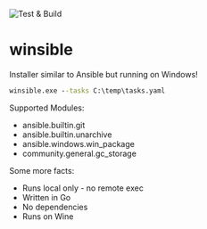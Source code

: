 ![Test & Build](https://github.com/abergmeier/winsible/workflows/Test%20&%20Build/badge.svg)

# winsible
Installer similar to Ansible but running on Windows!

```cmd
winsible.exe --tasks C:\temp\tasks.yaml
```
Supported Modules:
- ansible.builtin.git
- ansible.builtin.unarchive
- ansible.windows.win_package
- community.general.gc_storage

Some more facts:
- Runs local only - no remote exec
- Written in Go
- No dependencies
- Runs on Wine
